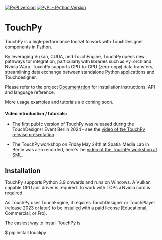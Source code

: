 [![PyPI version](https://badge.fury.io/py/touchpy.svg)](https://badge.fury.io/py/touchpy)
[![PyPI - Python Version](https://img.shields.io/pypi/pyversions/touchpy)](https://pypi.org/project/touchpy/)



# TouchPy
TouchPy is a high-performance toolset to work with TouchDesigner components in Python.

By leveraging Vulkan, CUDA, and TouchEngine, TouchPy opens new pathways for integration, particularly with libraries such as PyTorch and Nvidia Warp. TouchPy supports GPU-to-GPU (zero-copy) data transfers, streamlining data exchange between standalone Python applications and Touchdesigner.

Please refer to the project [Documentation](https://intentdev.github.io/touchpy/) for installation instructions, API and language reference.

More usage examples and tutorials are coming soon. 

#### Video introduction / tutorials:
- The first public version of TouchPy was released during the TouchDesigner Event Berlin 2024 - see the [video of the TouchPy release presentation](https://www.youtube.com/live/hxCsPlc6W-o?t=10315s).

- The TouchPy workshop on Friday May 24th at Spatial Media Lab in Berlin was also recorded, here's the [video of the TouchPy workshop at SML](https://www.youtube.com/watch?v=XDZkcEkWTOE).

## Installation

TouchPy supports Python 3.9 onwards and runs on Windows.
A Vulkan capable GPU and driver is required. To work with TOPs a Nvidia card is required.

As TouchPy uses TouchEngine, it requires TouchDesigner or TouchPlayer (release 2023 or later) to be installed with a paid license (Educational, Commercial, or Pro).

The easiest way to install TouchPy is:

$ pip install touchpy

